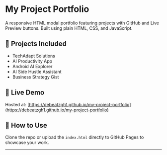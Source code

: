 # My Project Portfolio

A responsive HTML modal portfolio featuring projects with GitHub and Live Preview buttons. Built using plain HTML, CSS, and JavaScript.

## 📌 Projects Included
- TechAdapt Solutions
- AI Productivity App
- Android AI Explorer
- AI Side Hustle Assistant
- Business Strategy Gist

## 🔗 Live Demo
Hosted at: [https://debeatzgh1.github.io/my-project-portfolio](https://debeatzgh1.github.io/my-project-portfolio)

## 🚀 How to Use
Clone the repo or upload the `index.html` directly to GitHub Pages to showcase your work.

---
